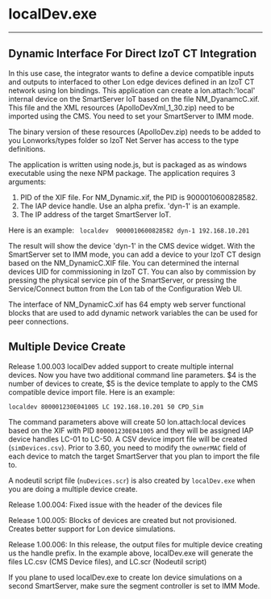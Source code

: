 # localDev.exe
---
## Dynamic Interface For Direct IzoT CT Integration
In this use case, the integrator wants to define a device compatible inputs and outputs to interfaced to other Lon edge devices defined in an IzoT CT network using lon bindings.  This application can create a lon.attach:'local' internal device on the SmartServer IoT based on the file NM_DyanamcC.xif.  This file and the XML resources (ApolloDevXml_1_30.zip) need to be imported using the CMS.  You need to set your SmartServer to IMM mode.

The binary version of these resources (ApolloDev.zip) needs to be added to you Lonworks/types folder so IzoT Net Server has access to the type definitions.  

The application is written using node.js, but is packaged as as windows executable using the nexe NPM package.  The application requires 3 arguments:

1. PID of the XIF file.  For NM_Dynamic.xif, the PID is 9000010600828582.
2. The IAP device handle.  Use an alpha prefix.   'dyn-1' is an example.
3. The IP address of the target SmartServer IoT.

Here is an example: ``` localdev  9000010600828582 dyn-1 192.168.10.201```

The result will show the device 'dyn-1' in the CMS device widget.  With the SmartServer set to IMM mode, you can add a device to your IzoT CT design based on the NM_DynamicC.XIF file.  You can determined the internal devices UID for commissioning in IzoT CT.  You can also by commission by pressing the physical service pin of the SmartServer, or pressing the Service/Connect button from the Lon tab of the Configuration Web UI.  

The interface of NM_DynamicC.xif has 64 empty web server functional blocks that are used to add dynamic network variables the can be used for peer connections.  

## Multiple Device Create
Release 1.00.003 localDev added support to create multiple internal devices.  Now you have two additional command line parameters.  $4 is the number of devices to create, $5 is the device template to apply to the CMS compatible device import file.  Here is an example:

```localdev 800001230E041005 LC 192.168.10.201 50 CPD_Sim```

The command parameters above will create 50 lon.attach:local devices based on the XIF with PID `800001230E041005` and they will be assigned IAP device handles LC-01 to LC-50.  A CSV device import file will be created (`simDevices.csv`).  Prior to 3.60, you need to modify the `ownerMAC` field of each device to match the target SmartServer that you plan to import the file to.  

A nodeutil script file (`nuDevices.scr`) is also created by `localDev.exe` when you are doing a multiple device create.

Release 1.00.004: Fixed issue with the header of the devices file

Release 1.00.005: Blocks of devices are created but not provisioned.  Creates better support for Lon device simulations.

Release 1.00.006: In this release, the output files for multiple device creating us the handle prefix.  In the example above, localDev.exe will generate the files LC.csv (CMS Device files), and LC.scr (Nodeutil script)

If you plane to used localDev.exe to create lon device simulations on a second SmartServer, make sure the segment controller is set to IMM Mode.